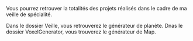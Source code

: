 Vous pourrez retrouver la totalités des projets réalisés dans le cadre de ma veille de spécialité.

Dans le dossier Veille, vous retrouverez le générateur de planète.
Dnas le dossier VoxelGenerator, vous trouverez le générateur de Map.
